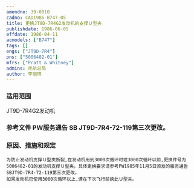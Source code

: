 ```yaml
---
amendno: 39-0010  
cadno: CAD1986-B747-05  
title: 更换JT9D-7R4G2发动机的支撑Ｕ型夹  
publishdate: 1986-06-05  
effdate: 1986-04-11  
acmodels: ["B747"]  
tags: []  
engs: ["JT9D-7R4"]  
pns: ["5006482-01"]  
mfrs: ["Pratt & Whitney"]  
admins: 民航总局  
author: 李丽琪  
---
```

  
### 适用范围  
JT9D-7R4G2发动机  
  
<!--more-->  
### 参考文件    PW服务通告 SB JT9D-7R4-72-119第三次更改。  
  
### 原因、措施和规定  
    为防止发动机支撑Ｕ型夹断裂,在发动机用到3000次循环时或3000次循环以前,更换件号为5006482-01的发动机支撑Ｕ型夹。具体更换要求请参考PW1985年11月5日颁发的服务通告SBJT9D-7R4-72-119第三次更改。  
    如果发动机已使用3000次循环以上,请在下次飞行前换此Ｕ型夹。  
